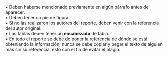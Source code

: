 • Deben haberse mencionado previamente en algún párrafo antes de aparecer.  
• Deben tener un pie de figura.  
• Si no las realizaron los autores del reporte, deben venir con la referencia del autor original.  
• Las tablas deben tener un **encabezado** de tabla.  
• En todo el reporte se debe de poner la referencia de dónde se está obteniendo la información, nunca se debe copiar y pegar el texto de alguien más sin su referencia, esto con el fin de evitar el plagio.